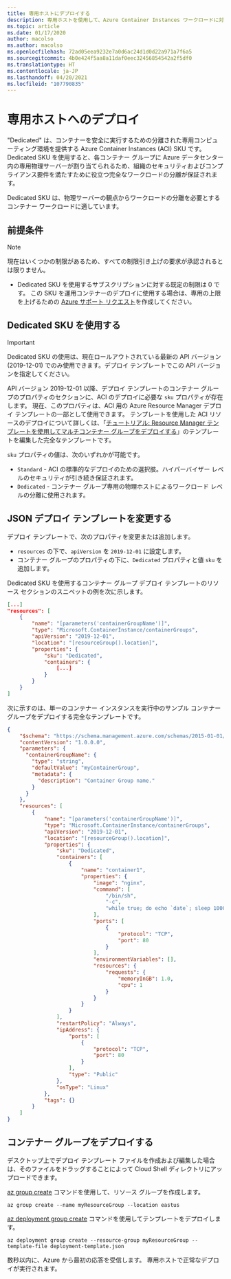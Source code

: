 ```yaml
---
title: 専用ホストにデプロイする
description: 専用ホストを使用して、Azure Container Instances ワークロードに対して真のホストレベルの分離を実現します
ms.topic: article
ms.date: 01/17/2020
author: macolso
ms.author: macolso
ms.openlocfilehash: 72ad05eea9232e7a0d6ac24d1d0d22a971a7f6a5
ms.sourcegitcommit: 4b0e424f5aa8a11daf0eec32456854542a2f5df0
ms.translationtype: HT
ms.contentlocale: ja-JP
ms.lasthandoff: 04/20/2021
ms.locfileid: "107790835"
---
```

# <a name="deploy-on-dedicated-hosts"></a>専用ホストへのデプロイ

"Dedicated" は、コンテナーを安全に実行するための分離された専用コンピューティング環境を提供する Azure Container Instances (ACI) SKU です。 Dedicated SKU を使用すると、各コンテナー グループに Azure データセンター内の専用物理サーバーが割り当てられるため、組織のセキュリティおよびコンプライアンス要件を満たすために役立つ完全なワークロードの分離が保証されます。 

Dedicated SKU は、物理サーバーの観点からワークロードの分離を必要とするコンテナー ワークロードに適しています。

## <a name="prerequisites"></a>前提条件

> [!NOTE]
> 現在はいくつかの制限があるため、すべての制限引き上げの要求が承認されるとは限りません。

* Dedicated SKU を使用するサブスクリプションに対する既定の制限は 0 です。 この SKU を運用コンテナーのデプロイに使用する場合は、専用の上限を上げるための [Azure サポート リクエスト][azure-support]を作成してください。

## <a name="use-the-dedicated-sku"></a>Dedicated SKU を使用する

> [!IMPORTANT]
> Dedicated SKU の使用は、現在ロールアウトされている最新の API バージョン (2019-12-01) でのみ使用できます。デプロイ テンプレートでこの API バージョンを指定してください。
>

API バージョン 2019-12-01 以降、デプロイ テンプレートのコンテナー グループのプロパティのセクションに、ACI のデプロイに必要な `sku` プロパティが存在します。 現在、このプロパティは、ACI 用の Azure Resource Manager デプロイ テンプレートの一部として使用できます。 テンプレートを使用した ACI リソースのデプロイについて詳しくは、「[チュートリアル: Resource Manager テンプレートを使用してマルチコンテナー グループをデプロイする](./container-instances-multi-container-group.md)」のテンプレートを編集した完全なテンプレートです。 

`sku` プロパティの値は、次のいずれかが可能です。
* `Standard` - ACI の標準的なデプロイのための選択肢。ハイパーバイザー レベルのセキュリティが引き続き保証されます。 
* `Dedicated` - コンテナー グループ専用の物理ホストによるワークロード レベルの分離に使用されます。

## <a name="modify-your-json-deployment-template"></a>JSON デプロイ テンプレートを変更する

デプロイ テンプレートで、次のプロパティを変更または追加します。
* `resources` の下で、`apiVersion` を `2019-12-01` に設定します。
* コンテナー グループのプロパティの下に、`Dedicated` プロパティと値 `sku` を追加します。

Dedicated SKU を使用するコンテナー グループ デプロイ テンプレートのリソース セクションのスニペットの例を次に示します。

```json
[...]
"resources": [
    {
        "name": "[parameters('containerGroupName')]",
        "type": "Microsoft.ContainerInstance/containerGroups",
        "apiVersion": "2019-12-01",
        "location": "[resourceGroup().location]",    
        "properties": {
            "sku": "Dedicated",
            "containers": {
                [...]
            }
        }
    }
]
```

次に示すのは、単一のコンテナー インスタンスを実行中のサンプル コンテナー グループをデプロイする完全なテンプレートです。

```json
{
    "$schema": "https://schema.management.azure.com/schemas/2015-01-01/deploymentTemplate.json#",
    "contentVersion": "1.0.0.0",
    "parameters": {
      "containerGroupName": {
        "type": "string",
        "defaultValue": "myContainerGroup",
        "metadata": {
          "description": "Container Group name."
        }
      }
    },
    "resources": [
        {
            "name": "[parameters('containerGroupName')]",
            "type": "Microsoft.ContainerInstance/containerGroups",
            "apiVersion": "2019-12-01",
            "location": "[resourceGroup().location]",
            "properties": {
                "sku": "Dedicated",
                "containers": [
                    {
                        "name": "container1",
                        "properties": {
                            "image": "nginx",
                            "command": [
                                "/bin/sh",
                                "-c",
                                "while true; do echo `date`; sleep 1000000; done"
                            ],
                            "ports": [
                                {
                                    "protocol": "TCP",
                                    "port": 80
                                }
                            ],
                            "environmentVariables": [],
                            "resources": {
                                "requests": {
                                    "memoryInGB": 1.0,
                                    "cpu": 1
                                }
                            }
                        }
                    }
                ],
                "restartPolicy": "Always",
                "ipAddress": {
                    "ports": [
                        {
                            "protocol": "TCP",
                            "port": 80
                        }
                    ],
                    "type": "Public"
                },
                "osType": "Linux"
            },
            "tags": {}
        }
    ]
}
```

## <a name="deploy-your-container-group"></a>コンテナー グループをデプロイする

デスクトップ上でデプロイ テンプレート ファイルを作成および編集した場合は、そのファイルをドラッグすることによって Cloud Shell ディレクトリにアップロードできます。 

[az group create][az-group-create] コマンドを使用して、リソース グループを作成します。

```azurecli-interactive
az group create --name myResourceGroup --location eastus
```

[az deployment group create][az-deployment-group-create] コマンドを使用してテンプレートをデプロイします。

```azurecli-interactive
az deployment group create --resource-group myResourceGroup --template-file deployment-template.json
```

数秒以内に、Azure から最初の応答を受信します。 専用ホストで正常なデプロイが実行されます。

<!-- LINKS - Internal -->
[az-group-create]: /cli/azure/group#az_group_create
[az-deployment-group-create]: /cli/azure/deployment/group#az_deployment_group_create

<!-- LINKS - External -->
[azure-support]: https://ms.portal.azure.com/#blade/Microsoft_Azure_Support/HelpAndSupportBlade/newsupportrequest
